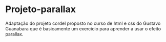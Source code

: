 # Projeto-parallax
 Adaptação do projeto cordel proposto no curso de html e css do Gustavo Guanabara 
 que é basicamente um exercicio para aprender a usar o efeito parallax.
